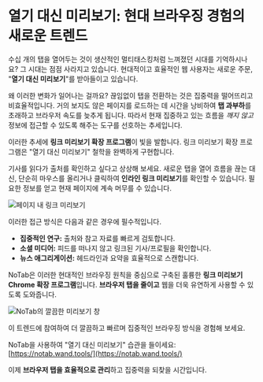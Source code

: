 # 열기 대신 미리보기: 현대 브라우징 경험의 새로운 트렌드

수십 개의 탭을 열어두는 것이 생산적인 멀티태스킹처럼 느껴졌던 시대를 기억하시나요? 그 시대는 점점 사라지고 있습니다. 현대적이고 효율적인 웹 사용자는 새로운 주문, "**열기 대신 미리보기**"를 받아들이고 있습니다.

왜 이러한 변화가 일어나는 걸까요? 끊임없이 탭을 전환하는 것은 집중력을 떨어뜨리고 비효율적입니다. 거의 보지도 않은 페이지를 로드하는 데 시간을 낭비하여 **탭 과부하**를 초래하고 브라우저 속도를 늦추게 됩니다. 따라서 현재 집중하고 있는 흐름을 *깨지 않고* 정보에 접근할 수 있도록 해주는 도구를 선호하는 추세입니다.

이러한 추세에 **링크 미리보기 확장 프로그램**이 빛을 발합니다. 링크 미리보기 확장 프로그램은 "열기 대신 미리보기" 철학을 완벽하게 구현합니다.

기사를 읽다가 출처를 확인하고 싶다고 상상해 보세요. 새로운 탭을 열어 흐름을 끊는 대신, 단순히 마우스를 올리거나 클릭하여 **인라인 링크 미리보기**를 확인할 수 있습니다. 필요한 정보를 얻고 현재 페이지에 계속 머무를 수 있습니다.

![페이지 내 링크 미리보기](images/notab1.png)

이러한 접근 방식은 다음과 같은 경우에 필수적입니다.
*   **집중적인 연구:** 출처와 참고 자료를 빠르게 검토합니다.
*   **소셜 미디어:** 피드를 떠나지 않고 링크된 기사/프로필을 확인합니다.
*   **뉴스 애그리게이션:** 헤드라인과 요약을 효율적으로 스캔합니다.

NoTab은 이러한 현대적인 브라우징 원칙을 중심으로 구축된 훌륭한 **링크 미리보기 Chrome 확장 프로그램**입니다. **브라우저 탭을 줄이고** 웹을 더욱 유연하게 사용할 수 있도록 도와줍니다.

![NoTab의 깔끔한 미리보기 창](images/notab2.png)

이 트렌드에 참여하여 더 깔끔하고 빠르며 집중적인 브라우징 방식을 경험해 보세요.

NoTab을 사용하여 "열기 대신 미리보기" 습관을 들이세요: [https://notab.wand.tools/](https://notab.wand.tools/)

이제 **브라우저 탭을 효율적으로 관리**하고 집중력을 되찾을 시간입니다.
